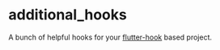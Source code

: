 # additional_hooks

A bunch of helpful hooks for your [flutter-hook](https://pub.dev/packages/flutter_hooks) based project.

